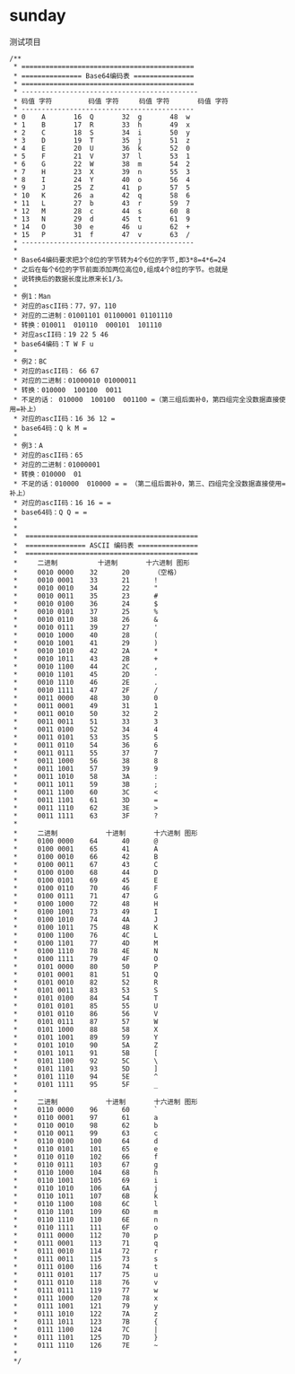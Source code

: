 # sunday
测试项目

    /**
     * ===========================================
     * =============== Base64编码表 ===============
     * ===========================================
     * --------------------------------------------
     * 码值 字符         码值 字符	   码值 字符	   码值 字符
     * -------------------------------------------
     * 0	A	    16	Q	    32	g	    48	w
     * 1	B	    17	R	    33	h	    49	x
     * 2	C	    18	S	    34	i	    50	y
     * 3	D	    19	T	    35	j	    51	z
     * 4	E	    20	U	    36	k	    52	0
     * 5	F	    21	V	    37	l	    53	1
     * 6	G	    22	W	    38	m	    54	2
     * 7	H	    23	X	    39	n	    55	3
     * 8	I	    24	Y	    40	o	    56	4
     * 9	J	    25	Z	    41	p	    57	5
     * 10	K	    26	a	    42	q	    58	6
     * 11	L	    27	b	    43	r	    59	7
     * 12	M	    28	c	    44	s	    60	8
     * 13	N	    29	d	    45	t	    61	9
     * 14	O	    30	e	    46	u	    62	+
     * 15	P	    31	f	    47	v	    63	/
     * -------------------------------------------
     *
     * Base64编码要求把3个8位的字节转为4个6位的字节,即3*8=4*6=24
     * 之后在每个6位的字节前面添加两位高位0,组成4个8位的字节。也就是
     * 说转换后的数据长度比原来长1/3。
     *
     * 例1：Man
     * 对应的ascII码：77，97，110
     * 对应的二进制：01001101 01100001 01101110
     * 转换：010011  010110  000101  101110
     * 对应ascII码：19 22 5 46
     * base64编码：T W F u
     *
     * 例2：BC
     * 对应的ascII码： 66 67
     * 对应的二进制：01000010 01000011
     * 转换：010000  100100  0011
     * 不足的话： 010000  100100  001100 =（第三组后面补0，第四组完全没数据直接使用=补上）
     * 对应的ascII码：16 36 12 =
     * base64码：Q k M =
     *
     * 例3：A
     * 对应的ascII码：65
     * 对应的二进制：01000001
     * 转换：010000  01
     * 不足的话：010000  010000 = = （第二组后面补0，第三、四组完全没数据直接使用=补上）
     * 对应的ascII码：16 16 = =
     * base64码：Q Q = =
     *
     *
     *  ===========================================
     *  =============== ASCII 编码表 ===============
     *  ===========================================
     *     二进制      	十进制       十六进制 图形
     *     0010 0000	32	    20	    （空格）
     *     0010 0001	33	    21	    !
     *     0010 0010	34	    22	    "
     *     0010 0011	35	    23	    #
     *     0010 0100	36	    24	    $
     *     0010 0101	37	    25	    %
     *     0010 0110	38	    26	    &
     *     0010 0111	39	    27	    '
     *     0010 1000	40	    28	    (
     *     0010 1001	41	    29	    )
     *     0010 1010	42	    2A	    *
     *     0010 1011	43	    2B	    +
     *     0010 1100	44	    2C	    ,
     *     0010 1101	45	    2D	    -
     *     0010 1110	46	    2E	    .
     *     0010 1111	47	    2F	    /
     *     0011 0000	48	    30	    0
     *     0011 0001	49	    31	    1
     *     0011 0010	50	    32	    2
     *     0011 0011	51	    33	    3
     *     0011 0100	52	    34	    4
     *     0011 0101	53	    35	    5
     *     0011 0110	54	    36	    6
     *     0011 0111	55	    37	    7
     *     0011 1000	56	    38	    8
     *     0011 1001	57	    39	    9
     *     0011 1010	58	    3A	    :
     *     0011 1011	59	    3B	    ;
     *     0011 1100	60	    3C	    <
     *     0011 1101	61	    3D	    =
     *     0011 1110	62	    3E	    >
     *     0011 1111	63	    3F	    ?
     *
     *     二进制            十进制       十六进制 图形
     *     0100 0000	64	    40	    @
     *     0100 0001	65	    41	    A
     *     0100 0010	66	    42	    B
     *     0100 0011	67	    43	    C
     *     0100 0100	68	    44	    D
     *     0100 0101	69	    45	    E
     *     0100 0110	70	    46	    F
     *     0100 0111	71	    47	    G
     *     0100 1000	72	    48	    H
     *     0100 1001	73	    49	    I
     *     0100 1010	74	    4A	    J
     *     0100 1011	75	    4B	    K
     *     0100 1100	76	    4C	    L
     *     0100 1101	77	    4D	    M
     *     0100 1110	78	    4E	    N
     *     0100 1111	79	    4F	    O
     *     0101 0000	80	    50	    P
     *     0101 0001	81	    51	    Q
     *     0101 0010	82	    52	    R
     *     0101 0011	83	    53	    S
     *     0101 0100	84	    54	    T
     *     0101 0101	85	    55	    U
     *     0101 0110	86	    56	    V
     *     0101 0111	87	    57	    W
     *     0101 1000	88	    58	    X
     *     0101 1001	89	    59	    Y
     *     0101 1010	90	    5A	    Z
     *     0101 1011	91	    5B	    [
     *     0101 1100	92	    5C	    \
     *     0101 1101	93	    5D	    ]
     *     0101 1110	94	    5E	    ^
     *     0101 1111	95	    5F	    _
     *
     *     二进制            十进制       十六进制 图形
     *     0110 0000	96	    60	    `
     *     0110 0001	97	    61	    a
     *     0110 0010	98	    62	    b
     *     0110 0011	99	    63	    c
     *     0110 0100	100	    64	    d
     *     0110 0101	101	    65	    e
     *     0110 0110	102	    66	    f
     *     0110 0111	103	    67	    g
     *     0110 1000	104	    68	    h
     *     0110 1001	105	    69	    i
     *     0110 1010	106	    6A	    j
     *     0110 1011	107	    6B	    k
     *     0110 1100	108	    6C	    l
     *     0110 1101	109	    6D	    m
     *     0110 1110	110	    6E	    n
     *     0110 1111	111	    6F	    o
     *     0111 0000	112	    70	    p
     *     0111 0001	113	    71	    q
     *     0111 0010	114	    72	    r
     *     0111 0011	115	    73	    s
     *     0111 0100	116	    74	    t
     *     0111 0101	117	    75	    u
     *     0111 0110	118	    76	    v
     *     0111 0111	119	    77	    w
     *     0111 1000	120	    78	    x
     *     0111 1001	121	    79	    y
     *     0111 1010	122	    7A	    z
     *     0111 1011	123	    7B	    {
     *     0111 1100	124	    7C	    |
     *     0111 1101	125	    7D	    }
     *     0111 1110	126	    7E	    ~
     *
     */
